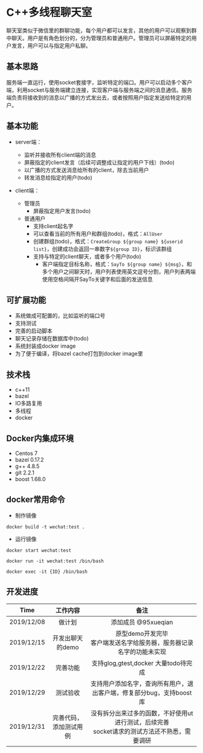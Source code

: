 # C++多线程聊天室

聊天室类似于微信里的群聊功能，每个用户都可以发言，其他的用户可以观察到群中聊天。用户是有角色划分的，分为管理员和普通用户。管理员可以屏蔽特定的用户发言，用户可以与指定用户私聊。

## 基本思路

服务端一直运行，使用socket套接字，监听特定的端口。用户可以启动多个客户端，利用socket与服务端建立连接，实现客户端与服务端之间的消息通信。服务端负责将接收到的消息以广播的方式发出去，或者按照用户指定发送给特定的用户。

## 基本功能

* server端：
  * 监听并接收所有client端的消息
  * 屏蔽指定的client发言（后续可调整成让指定的用户下线）(todo)
  * 以广播的方式发送消息给所有的client，除去当前用户
  * 转发消息给指定的用户(todo)

* client端：
  * 管理员
    * 屏蔽指定用户发言(todo)
  * 普通用户
    * 支持client起名字
    * 可以查看当前的所有用户和群组(todo)，格式：`AllUser`
    * 创建群组(todo)，格式：`CreateGroup ${group name} ${userid list}`，创建成功会返回一串数字`${group ID}`，标识该群组
    * 支持与特定的client聊天，或者多个用户(todo)
      * 客户端指定目标名称，格式：`SayTo ${group name} ${msg}`，和多个用户之间聊天时，用户列表使用英文逗号分割，用户列表两端使用空格间隔开SayTo关键字和后面的发送信息

## 可扩展功能

* 系统做成可配置的，比如监听的端口号
* 支持测试
* 完善的启动脚本
* 聊天记录存储在数据库中(todo)
* 系统封装成docker image
* 为了便于编译，将bazel cache打包到docker image里

## 技术栈

* c++11
* bazel
* IO多路复用
* 多线程
* docker

## Docker内集成环境

* Centos 7
* bazel 0.17.2
* g++ 4.8.5
* git 2.2.1
* boost 1.68.0

## docker常用命令

* 制作镜像

`docker build -t wechat:test .`

* 运行镜像

`docker start wechat:test`

`docker run -it wechat:test /bin/bash`

`docker exec -it {ID} /bin/bash`

## 开发进度

Time | 工作内容 | 备注
:-: | :-: | :-:
2019/12/08 | 做计划 | 添加成员 @95xueqian
2019/12/15 | 开发出聊天的demo | 原型demo开发完毕<br>客户端发送名字给服务器，服务器记录名字的功能未实现
2019/12/22 | 完善功能 | 支持glog,gtest,docker 大量todo待完成
2019/12/29 | 测试验收 | 支持用户添加名字，查询所有用户，退出客户端，修复部分bug，支持boost库
2019/12/31 | 完善代码，添加测试用例 | 没有拆分出来过多的函数，不好使用ut进行测试，后续完善<br>socket请求的测试方法还不熟悉，需要调研
